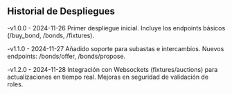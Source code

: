 ## Historial de Despliegues

-v1.0.0 - 2024-11-26
Primer despliegue inicial. Incluye los endpoints básicos (/buy_bond, /bonds, /fixtures).

-v1.1.0 - 2024-11-27
Añadido soporte para subastas e intercambios. Nuevos endpoints: /bonds/offer, /bonds/propose.

-v1.2.0 - 2024-11-28
Integración con Websockets (fixtures/auctions) para actualizaciones en tiempo real. Mejoras en seguridad de validación de roles.
